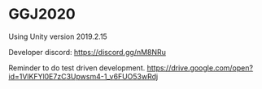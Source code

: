 # GGJ2020

Using Unity version 2019.2.15

Developer discord: https://discord.gg/nM8NRu

Reminder to do test driven development.
https://drive.google.com/open?id=1VlKFYl0E7zC3Upwsm4-1_v6FUO53wRdj
